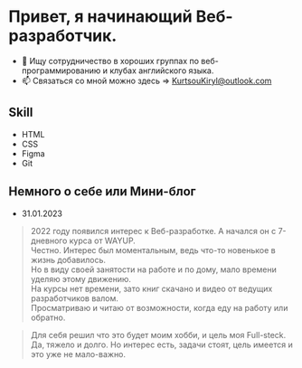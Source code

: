 # Привет, я начинающий Веб-разработчик.
- 💞️ Ищу сотрудничество в хороших группах по веб-программированию и клубах английского языка.
- 📫 Связаться со мной можно здесь => KurtsouKiryl@outlook.com

## Skill
+ HTML
+ CSS
+ Figma
+ Git

## Немного о себе или Мини-блог

- 31.01.2023
> 2022 году появился интерес к Веб-разработке. А начался он с 7-дневного курса от WAYUP.  
> Честно. Интерес был моментальным, ведь что-то новенькое в жизнь добавилось.  
> Но в виду своей занятости на работе и по дому, мало времени уделяю этому движению.  
> На курсы нет времени, зато книг скачано и видео от ведущих разработчиков валом.   
> Просматриваю и читаю от возможности, когда еду на работу или обратно.

> Для себя решил что это будет моим хобби, и цель моя Full-steck.  
> Да, тяжело и долго. Но интерес есть, задачи стоят, цель имеется и это уже не мало-важно.  


   
<!---
ssnaip8e/ssnaip8e is a ✨ special ✨ repository because its `README.md` (this file) appears on your GitHub profile.
You can click the Preview link to take a look at your changes.
--->
